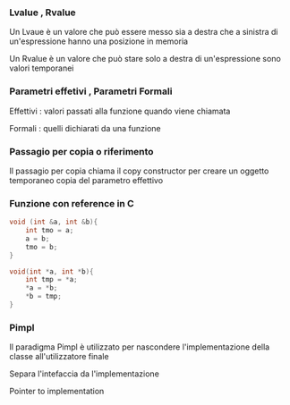 ### Lvalue , Rvalue

Un Lvaue è un valore che può essere messo sia a destra che a sinistra di un'espressione
hanno una posizione in memoria

Un Rvalue è un valore che può stare solo a destra di un'espressione
sono valori temporanei

### Parametri effetivi , Parametri Formali

Effettivi : valori passati alla funzione quando viene chiamata 

Formali : quelli dichiarati da una funzione

### Passagio per copia o riferimento

Il passagio per copia chiama il copy constructor per creare un oggetto temporaneo copia del parametro effettivo

### Funzione con reference in C

```c++
void (int &a, int &b){
	int tmo = a;
	a = b;
	tmo = b;
}
```

```c
void(int *a, int *b){
	int tmp = *a;
	*a = *b;
	*b = tmp;
}

```

### Pimpl

Il paradigma Pimpl è utilizzato per nascondere l'implementazione della classe all'utilizzatore finale 

Separa l'intefaccia da l'implementazione 

Pointer to implementation